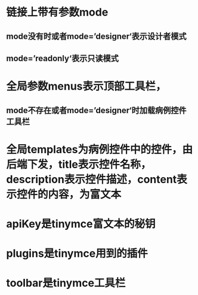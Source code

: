 # 链接上带有参数mode
## mode没有时或者mode=’designer‘表示设计者模式
## mode=’readonly‘表示只读模式

# 全局参数menus表示顶部工具栏，
## mode不存在或者mode=’designer‘时加载病例控件工具栏

# 全局templates为病例控件中的控件，由后端下发，title表示控件名称，description表示控件描述，content表示控件的内容，为富文本

# apiKey是tinymce富文本的秘钥
# plugins是tinymce用到的插件
# toolbar是tinymce工具栏